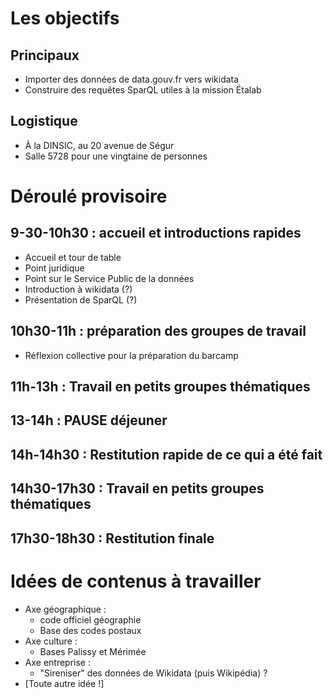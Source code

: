 # Les objectifs

## Principaux

- Importer des données de data.gouv.fr vers wikidata
- Construire des requêtes SparQL utiles à la mission Étalab

## Logistique

- À la DINSIC, au 20 avenue de Ségur
- Salle 5728 pour une vingtaine de personnes

# Déroulé provisoire

## 9-30-10h30 : accueil et introductions rapides

- Accueil et tour de table
- Point juridique
- Point sur le Service Public de la données
- Introduction à wikidata (?)
- Présentation de SparQL (?)

## 10h30-11h : préparation des groupes de travail

- Réflexion collective pour la préparation du barcamp

## 11h-13h : Travail en petits groupes thématiques

## 13-14h : PAUSE déjeuner

## 14h-14h30 : Restitution rapide de ce qui a été fait

## 14h30-17h30 : Travail en petits groupes thématiques

## 17h30-18h30 : Restitution finale

# Idées de contenus à travailler

- Axe géographique :
  - code officiel géographie
  - Base des codes postaux
- Axe culture :
  - Bases Palissy et Mérimée
- Axe entreprise : 
  - "Sireniser" des données de Wikidata (puis Wikipédia) ?
- [Toute autre idée !]

